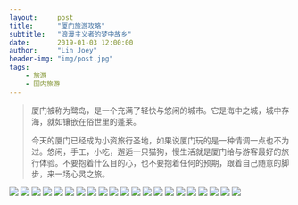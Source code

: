 ```yaml
---
layout:     post
title:      "厦门旅游攻略"
subtitle:   "浪漫主义者的梦中故乡"
date:       2019-01-03 12:00:00
author:     "Lin Joey"
header-img: "img/post.jpg"
tags:
    - 旅游
    - 国内旅游
---
```

>厦门被称为鹭岛，是一个充满了轻快与悠闲的城市。它是海中之城，城中存海，就如镶嵌在俗世里的蓬莱。
>
>今天的厦门已经成为小资旅行圣地，如果说厦门玩的是一种情调一点也不为过。悠闲，手工，小吃，邂逅一只猫狗，慢生活就是厦门给与游客最好的旅行体验。不要抱着什么目的心，也不要抱着任何的预期，跟着自己随意的脚步，来一场心灵之旅。

![](https://linjoey-image.oss-cn-beijing.aliyuncs.com/我是驴友-厦门旅游攻略_页面_01.jpg)
![](https://linjoey-image.oss-cn-beijing.aliyuncs.com/我是驴友-厦门旅游攻略_页面_02.jpg)
![](https://linjoey-image.oss-cn-beijing.aliyuncs.com/我是驴友-厦门旅游攻略_页面_03.jpg)
![](https://linjoey-image.oss-cn-beijing.aliyuncs.com/我是驴友-厦门旅游攻略_页面_04.jpg)
![](https://linjoey-image.oss-cn-beijing.aliyuncs.com/我是驴友-厦门旅游攻略_页面_05.jpg)
![](https://linjoey-image.oss-cn-beijing.aliyuncs.com/我是驴友-厦门旅游攻略_页面_06.jpg)
![](https://linjoey-image.oss-cn-beijing.aliyuncs.com/我是驴友-厦门旅游攻略_页面_07.jpg)
![](https://linjoey-image.oss-cn-beijing.aliyuncs.com/我是驴友-厦门旅游攻略_页面_08.jpg)
![](https://linjoey-image.oss-cn-beijing.aliyuncs.com/我是驴友-厦门旅游攻略_页面_09.jpg)
![](https://linjoey-image.oss-cn-beijing.aliyuncs.com/我是驴友-厦门旅游攻略_页面_10.jpg)
![](https://linjoey-image.oss-cn-beijing.aliyuncs.com/我是驴友-厦门旅游攻略_页面_11.jpg)
![](https://linjoey-image.oss-cn-beijing.aliyuncs.com/我是驴友-厦门旅游攻略_页面_12.jpg)
![](https://linjoey-image.oss-cn-beijing.aliyuncs.com/我是驴友-厦门旅游攻略_页面_13.jpg)
![](https://linjoey-image.oss-cn-beijing.aliyuncs.com/我是驴友-厦门旅游攻略_页面_14.jpg)
![](https://linjoey-image.oss-cn-beijing.aliyuncs.com/我是驴友-厦门旅游攻略_页面_15.jpg)
![](https://linjoey-image.oss-cn-beijing.aliyuncs.com/我是驴友-厦门旅游攻略_页面_16.jpg)
![](https://linjoey-image.oss-cn-beijing.aliyuncs.com/我是驴友-厦门旅游攻略_页面_17.jpg)
![](https://linjoey-image.oss-cn-beijing.aliyuncs.com/我是驴友-厦门旅游攻略_页面_18.jpg)
![](https://linjoey-image.oss-cn-beijing.aliyuncs.com/我是驴友-厦门旅游攻略_页面_19.jpg)
![](https://linjoey-image.oss-cn-beijing.aliyuncs.com/我是驴友-厦门旅游攻略_页面_20.jpg)
![](https://linjoey-image.oss-cn-beijing.aliyuncs.com/我是驴友-厦门旅游攻略_页面_21.jpg)
